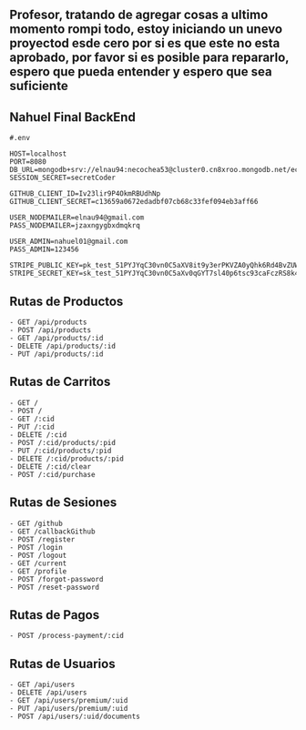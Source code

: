 ## Profesor, tratando de agregar cosas a ultimo momento rompi todo, estoy iniciando un unevo proyectod esde cero por si es que este no esta aprobado, por favor si es posible para repararlo, espero que pueda entender y espero que sea suficiente

## Nahuel Final BackEnd

```
#.env

HOST=localhost
PORT=8080
DB_URL=mongodb+srv://elnau94:necochea53@cluster0.cn8xroo.mongodb.net/ecomerce
SESSION_SECRET=secretCoder

GITHUB_CLIENT_ID=Iv23lir9P4OkmRBUdhNp
GITHUB_CLIENT_SECRET=c13659a0672edadbf07cb68c33fef094eb3aff66

USER_NODEMAILER=elnau94@gmail.com
PASS_NODEMAILER=jzaxngygbxdmqkrq

USER_ADMIN=nahuel01@gmail.com
PASS_ADMIN=123456

STRIPE_PUBLIC_KEY=pk_test_51PYJYqC30vn0C5aXV8it9y3erPKVZA0yQhk6Rd4BvZUWqZg23bGM442okWTVehhATTHMQZ4PzlRvLQwGRzOA4ThL00ICokb03L
STRIPE_SECRET_KEY=sk_test_51PYJYqC30vn0C5aXv0qGYT7sl40p6tsc93caFczRS8k4x4gx4nfuyUU76a8crZXD75Mebqh405OtbJcFbEIokbdM00OlL8WyFz
```

## Rutas de Productos 

```
- GET /api/products
- POST /api/products
- GET /api/products/:id
- DELETE /api/products/:id
- PUT /api/products/:id
```

## Rutas de Carritos

```
- GET /
- POST /
- GET /:cid
- PUT /:cid
- DELETE /:cid
- POST /:cid/products/:pid
- PUT /:cid/products/:pid
- DELETE /:cid/products/:pid
- DELETE /:cid/clear
- POST /:cid/purchase
```

## Rutas de Sesiones

```
- GET /github
- GET /callbackGithub
- POST /register
- POST /login
- POST /logout
- GET /current
- GET /profile
- POST /forgot-password
- POST /reset-password
```

## Rutas de Pagos

```
- POST /process-payment/:cid
```

## Rutas de Usuarios

```
- GET /api/users
- DELETE /api/users
- GET /api/users/premium/:uid
- PUT /api/users/premium/:uid
- POST /api/users/:uid/documents
```

